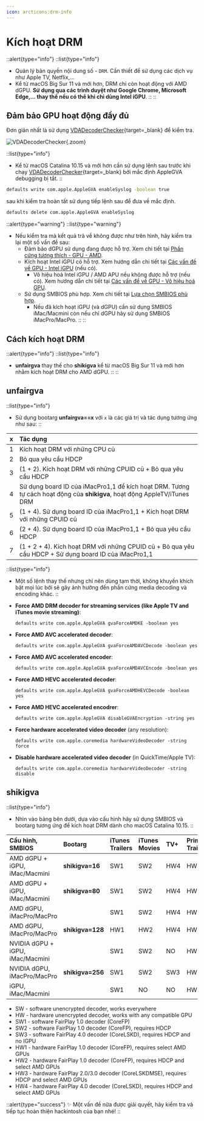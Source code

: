 ```yaml
---
icon: arcticons:drm-info
---
```


# Kích hoạt DRM

::alert{type="info"}
::list{type="info"}
- Quản lý bản quyền nội dung số - `DRM`. Cần thiết để sử dụng các dịch vụ như Apple TV, Netflix,... 
- Kể từ macOS Big Sur 11 và mới hơn, DRM chỉ còn hoạt động với AMD dGPU. **Sử dụng qua các trình duyệt như Google Chrome, Microsoft Edge,... thay thế nếu có thể khi chỉ dùng Intel iGPU**.
::
::

## Đảm bảo GPU hoạt động đầy đủ

Đơn giản nhất là sử dụng [VDADecoderChecker](/extra-files/VDADecoderChecker.zip){target=_blank} để kiểm tra.

![VDADecoderChecker](){.zoom}

::list{type="info"}
- Kể từ macOS Catalina 10.15 và mới hơn cần sử dụng lệnh sau trước khi chạy [VDADecoderChecker](/extra-files/VDADecoderChecker.zip){target=_blank} bởi mắc định AppleGVA debugging bị tắt.
::

```bash
defaults write com.apple.AppleGVA enableSyslog -boolean true
```

sau khi kiểm tra hoàn tất sử dụng tiếp lệnh sau để đưa về mắc định.

```bash
defaults delete com.apple.AppleGVA enableSyslog
```

::alert{type="warning"}
::list{type="warning"}
- Nếu kiểm tra mà kết quả trả về không được như trên hình, hãy kiểm tra lại một số vấn đề sau:
	- Đảm bảo dGPU sử dụng đang được hỗ trợ. Xem chi tiết tại [Phần cứng tương thích - GPU - AMD](/hardware/hardware-supported#amd-1).
	- Kích hoạt Intel iGPU có hỗ trợ. Xem hướng dẫn chi tiết tại [Các vấn đề về GPU - Intel iGPU](/post-install/gpu/intel-igpu) (nếu có).
		- Vô hiệu hoá Intel iGPU / AMD APU nếu không được hỗ trợ (nếu có). Xem hướng dẫn chi tiết tại [Các vấn đề về GPU - Vô hiệu hoá GPU](/post-install/gpu/disabling-gpu).
	- Sử dụng SMBIOS phù hợp. Xem chi tiết tại [Lựa chọn SMBIOS phù hợp](/gathering-files/config/platforminfo#lựa-chọn-smbios-phù-hợp).
		- Nếu đã kích hoạt iGPU (và dGPU) cần sử dụng SMBIOS iMac/Macmini còn nếu chỉ dGPU hãy sử dụng SMBIOS iMacPro/MacPro.
::
::

## Cách kích hoạt DRM

::alert{type="info"}
::list{type="info"}
- **unfairgva** thay thế cho **shikigva** kể từ macOS Big Sur 11 và mới hơn nhằm kích hoạt DRM cho AMD dGPU.
::
::

## unfairgva

::list{type="info"}
- Sử dụng bootarg **unfairgva==x** với `x` là các giá trị và tác dụng tương ứng như sau:
::

| x   | Tác dụng |
| :-: | :------- |
| 1 | Kích hoạt DRM với những CPU cũ |
| 2 | Bỏ qua yêu cầu HDCP |
| 3 | (1 + 2). Kích hoạt DRM với những CPUID cũ + Bỏ qua yêu cầu HDCP |
| 4 | Sử dụng board ID của iMacPro1,1 để kích hoạt DRM. Tương tự cách hoạt động của **shikigva**, hoạt động AppleTV/iTunes DRM |
| 5 | (1 + 4). Sử dụng board ID của iMacPro1,1 + Kích hoạt DRM với những CPUID cũ |
| 6 | (2 + 4). Sử dụng board ID của iMacPro1,1 + Bỏ qua yêu cầu HDCP |
| 7 | (1 + 2 + 4). Kích hoạt DRM với những CPUID cũ + Bỏ qua yêu cầu HDCP + Sử dụng board ID của iMacPro1,1 |

::list{type="info"}
- Một số lệnh thay thế nhưng chỉ nên dùng tạm thời, không khuyến khích bật mọi lúc bởi sẽ gây ảnh hưởng đến phần cứng media decoding và encoding khác.
::

- **Force AMD DRM decoder for streaming services (like Apple TV and iTunes movie streaming)**:
	
	```shell
	defaults write com.apple.AppleGVA gvaForceAMDKE -boolean yes
	``` 
- **Force AMD AVC accelerated decoder**:
	
	```shell
	defaults write com.apple.AppleGVA gvaForceAMDAVCDecode -boolean yes
	```
- **Force AMD AVC accelerated encoder**:
	
	```shell
	defaults write com.apple.AppleGVA gvaForceAMDAVCEncode -boolean yes
	```
- **Force AMD HEVC accelerated decoder**:
	
	```shell
	defaults write com.apple.AppleGVA gvaForceAMDHEVCDecode -boolean yes
	```
- **Force AMD HEVC accelerated encodrer**:
	
	```shell
	defaults write com.apple.AppleGVA disableGVAEncryption -string yes
	```
- **Force hardware accelerated video decoder** (any resolution):

	```shell
	defaults write com.apple.coremedia hardwareVideoDecoder -string force
	``` 
- **Disable hardware accelerated video decoder** (in QuickTime/Apple TV):
	
	```shell 
	defaults write com.apple.coremedia hardwareVideoDecoder -string disable
	```

## shikigva

::list{type="info"}
- Nhìn vào bảng bên dưới, dựa vào cấu hình hãy sử dụng SMBIOS và bootarg tương ứng để kích hoạt DRM dành cho macOS Catalina 10.15.
::

| Cấu hình, SMBIOS		    	   | Bootarg          | iTunes Trailers | iTunes Movies | TV+  | Prime Trailers | Prime/Netflix | IQSV |
| :------------------------------- | :-------------   | :-------------- | :------------ | :--- | :------------- | ------------- | ---- |
| AMD dGPU + iGPU, iMac/Macmini	   | **shikigva=16**  | SW1             | SW2           | HW4  | HW             | NO            | OK   |
| AMD dGPU + iGPU, iMac/Macmini    | **shikigva=80**  | SW1             | SW2           | HW4  | HW3            | HW3           | OK   |
| AMD dGPU, iMacPro/MacPro         |                  | SW1             | SW2           | HW4  | HW3            | HW3           | NO   |
| AMD dGPU, iMacPro/MacPro         | **shikigva=128** | HW1             | HW2           | HW4  | HW3            | HW3           | NO   |
| NVIDIA dGPU + iGPU, iMac/Macmini |                  | SW1             | SW2           | NO   | HW             | NO            | OK   |
| NVIDIA dGPU, iMacPro/MacPro      | **shikigva=256** | SW1             | SW2           | SW3  | HW             | NO            | NO   |
| iGPU, iMac/Macmini               |                  | SW1             | NO            | NO   | HW             | NO            | OK   |

- SW - software unencrypted decoder, works everywhere
- HW - hardware unencrypted decoder, works with any compatible GPU
- SW1 - software FairPlay 1.0 decoder (CoreFP)
- SW2 - software FairPlay 1.0 decoder (CoreFP), requires HDCP
- SW3 - software FairPlay 4.0 decoder (CoreLSKD), requires HDCP and no IGPU
- HW1 - hardware FairPlay 1.0 decoder (CoreFP), requires select AMD GPUs
- HW2 - hardware FairPlay 1.0 decoder (CoreFP), requires HDCP and select AMD GPUs
- HW3 - hardware FairPlay 2.0/3.0 decoder (CoreLSKDMSE), requires HDCP and select AMD GPUs
- HW4 - hardware FairPlay 4.0 decoder (CoreLSKD), requires HDCP and select AMD GPUs

::alert{type="success"}
✨ Một vấn đề nữa được giải quyết, hãy kiểm tra và tiếp tục hoàn thiện hackintosh của bạn nhé!
::